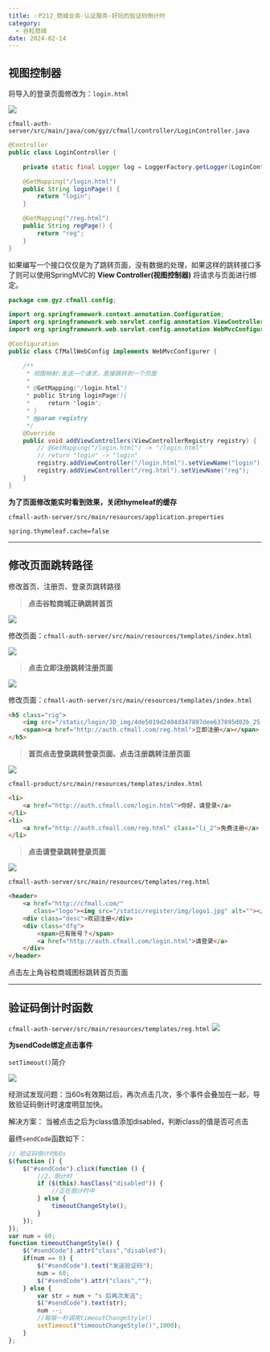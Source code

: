 ```yaml
---
title: ✅P212_商城业务-认证服务-好玩的验证码倒计时
category:
  - 谷粒商城
date: 2024-02-14
---
```


<!-- more -->

## **视图控制器**

将导入的登录页面修改为：`login.html`

![](https://cfmall-hello.oss-cn-beijing.aliyuncs.com/img/202312/4b6903470d3a8d2d03e37aff84149681.png#id=NalyN&originHeight=109&originWidth=281&originalType=binary&ratio=1&rotation=0&showTitle=false&status=done&style=none&title=)

`cfmall-auth-server/src/main/java/com/gyz/cfmall/controller/LoginController.java`

```java
@Controller
public class LoginController {

    private static final Logger log = LoggerFactory.getLogger(LoginController.class);

    @GetMapping("/login.html")
    public String loginPage() {
        return "login";
    }

    @GetMapping("/reg.html")
    public String regPage() {
        return "reg";
    }
}
```

如果编写一个接口仅仅是为了跳转页面，没有数据的处理，如果这样的跳转接口多了则可以使用SpringMVC的 **View Controller(视图控制器)** 将请求与页面进行绑定。

```java
package com.gyz.cfmall.config;

import org.springframework.context.annotation.Configuration;
import org.springframework.web.servlet.config.annotation.ViewControllerRegistry;
import org.springframework.web.servlet.config.annotation.WebMvcConfigurer;

@Configuration
public class CfMallWebConfig implements WebMvcConfigurer {

    /**
     * 视图映射:发送一个请求，直接跳转到一个页面
     *
     * @GetMapping("/login.html")
     * public String loginPage(){
     *     return "login";
     * }
     * @param registry
     */
    @Override
    public void addViewControllers(ViewControllerRegistry registry) {
        // @GetMapping("/login.html") -> "/login.html"
        // return "login" -> "login"
        registry.addViewController("/login.html").setViewName("login");
        registry.addViewController("/reg.html").setViewName("reg");
    }
}
```

**为了页面修改能实时看到效果，关闭thymeleaf的缓存**

`cfmall-auth-server/src/main/resources/application.properties`

```properties
spring.thymeleaf.cache=false
```

---

## 修改页面跳转路径

修改首页、注册页、登录页跳转路径

> **点击谷粒商城正确跳转首页**


![](https://cfmall-hello.oss-cn-beijing.aliyuncs.com/images/202304/202304071122652.png#id=VrDX0&originHeight=587&originWidth=1362&originalType=binary&ratio=1&rotation=0&showTitle=false&status=done&style=none&title=#id=SfLuN&originHeight=587&originWidth=1362&originalType=binary&ratio=1&rotation=0&showTitle=false&status=done&style=none&title=)

修改页面：`cfmall-auth-server/src/main/resources/templates/index.html`

![](https://cfmall-hello.oss-cn-beijing.aliyuncs.com/images/202304/202304071122531.png#id=qYLBZ&originHeight=243&originWidth=1178&originalType=binary&ratio=1&rotation=0&showTitle=false&status=done&style=none&title=#id=RUAQW&originHeight=243&originWidth=1178&originalType=binary&ratio=1&rotation=0&showTitle=false&status=done&style=none&title=)

> **点击立即注册跳转注册页面**


![](https://cfmall-hello.oss-cn-beijing.aliyuncs.com/images/202304/202304071124161.png#id=VqgQD&originHeight=653&originWidth=1384&originalType=binary&ratio=1&rotation=0&showTitle=false&status=done&style=none&title=#id=QHqeH&originHeight=653&originWidth=1384&originalType=binary&ratio=1&rotation=0&showTitle=false&status=done&style=none&title=)

修改页面：`cfmall-auth-server/src/main/resources/templates/index.html`

```html
<h5 class="rig">
	<img src="/static/login/JD_img/4de5019d2404d347897dee637895d02b_25.png" />
	<span><a href="http://auth.cfmall.com/reg.html">立即注册</a></span>
</h5>
```

> **首页点击登录跳转登录页面、点击注册跳转注册页面**


![](https://cfmall-hello.oss-cn-beijing.aliyuncs.com/images/202304/202304071126492.png#id=CmSVA&originHeight=656&originWidth=1330&originalType=binary&ratio=1&rotation=0&showTitle=false&status=done&style=none&title=#id=in0SO&originHeight=656&originWidth=1330&originalType=binary&ratio=1&rotation=0&showTitle=false&status=done&style=none&title=)

`cfmall-product/src/main/resources/templates/index.html`

```html
<li>
    <a href="http://auth.cfmall.com/login.html">你好，请登录</a>
</li>
<li>
    <a href="http://auth.cfmall.com/reg.html" class="li_2">免费注册</a>
</li>
```

> **点击请登录跳转登录页面**


![](https://cfmall-hello.oss-cn-beijing.aliyuncs.com/images/202304/202304071129891.png#id=qVgeg&originHeight=746&originWidth=1417&originalType=binary&ratio=1&rotation=0&showTitle=false&status=done&style=none&title=#id=k8hNA&originHeight=746&originWidth=1417&originalType=binary&ratio=1&rotation=0&showTitle=false&status=done&style=none&title=)

`cfmall-auth-server/src/main/resources/templates/reg.html`

```html
<header>
    <a href="http://cfmall.com/"
       class="logo"><img src="/static/register/img/logo1.jpg" alt=""></a>
    <div class="desc">欢迎注册</div>
    <div class="dfg">
        <span>已有账号？</span>
        <a href="http://auth.cfmall.com/login.html">请登录</a>
    </div>
</header>
```

点击左上角谷粒商城图标跳转首页页面

---

## 验证码倒计时函数

`cfmall-auth-server/src/main/resources/templates/reg.html`
![](https://cfmall-hello.oss-cn-beijing.aliyuncs.com/img/202312/ad55be4a0b31f13bdae6f7fa298aa512.png#id=KMrP8&originHeight=316&originWidth=797&originalType=binary&ratio=1&rotation=0&showTitle=false&status=done&style=none&title=)

**为sendCode绑定点击事件**

`setTimeout()`简介

![](https://cfmall-hello.oss-cn-beijing.aliyuncs.com/images/202304/202304071328406.png#id=MBRYV&originHeight=330&originWidth=828&originalType=binary&ratio=1&rotation=0&showTitle=false&status=done&style=none&title=#id=G3epz&originHeight=330&originWidth=828&originalType=binary&ratio=1&rotation=0&showTitle=false&status=done&style=none&title=)

经测试发现问题：当60s有效期过后，再次点击几次，多个事件会叠加在一起，导致验证码倒计时速度明显加快。

解决方案： 当被点击之后为class值添加disabled，判断class的值是否可点击

最终`sendCode`函数如下：

```javascript
// 验证码倒计时60s
$(function () {
	$("#sendCode").click(function () {
		//2、倒计时
		if ($(this).hasClass("disabled")) {
			//正在倒计时中
		} else {
			timeoutChangeStyle();
		}
	});
});
var num = 60;
function timeoutChangeStyle() {
	$("#sendCode").attr("class","disabled");
	if(num == 0) {
		$("#sendCode").text("发送验证码");
		num = 60;
		$("#sendCode").attr("class","");
	} else {
		var str = num + "s 后再次发送";
		$("#sendCode").text(str);
		num --;
		//每隔一秒调用timeoutChangeStyle()
		setTimeout("timeoutChangeStyle()",1000);
	}
};
```
